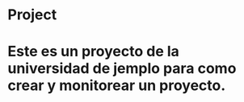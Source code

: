 # Project

# Este es un proyecto de la universidad de jemplo para como crear y monitorear un proyecto.
